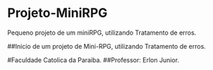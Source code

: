 # Projeto-MiniRPG
Pequeno projeto de um miniRPG, utilizando Tratamento de erros. 

##Inicio de um projeto de Mini-RPG, utilizando Tratamento de erros.

#Faculdade Catolica da Paraiba.
##Professor: Erlon Junior.

